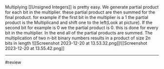 Multiplying [[Unsigned Integers]] is pretty easy. We generate partial product for each bit in the multiplier. these partial product are then summed for the final product. for example if the first bit in the multiplier is a 1 the partial product is the Multiplicand and shift one to the left(Look at picture). If the second bit for example is 0 we the partial product is 0. this is done for every bit in the multiplier. In the end all of the partial products are summed. The multiplication of two n-bit binary numbers results in a product of size $2n$ bits in length
![[Screenshot 2023-12-20 at 13.53.32.png]]![[Screenshot 2023-12-20 at 13.55.42.png]]

---
#review